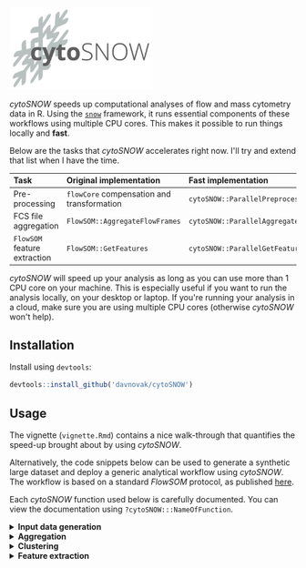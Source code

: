 <img src="./logo.png" alt="ViVAE" width="250"/>

*cytoSNOW* speeds up computational analyses of flow and mass cytometry data in R.
Using the [`snow`](https://cran.r-project.org/web/packages/snow/index.html) framework, it runs essential components of these workflows using multiple CPU cores.
This makes it possible to run things locally and **fast**.

Below are the tasks that *cytoSNOW* accelerates right now.
I'll try and extend that list when I have the time.

| Task | Original implementation | Fast implementation |
| :-- | :-- | :-- |
| Pre-processing               | `flowCore` compensation and transformation | `cytoSNOW::ParallelPreprocess`  |
| FCS file aggregation         | `FlowSOM::AggregateFlowFrames`             | `cytoSNOW::ParallelAggregate`   |
| `FlowSOM` feature extraction | `FlowSOM::GetFeatures`                     | `cytoSNOW::ParallelGetFeatures` |

*cytoSNOW* will speed up your analysis as long as you can use more than 1 CPU core on your machine.
This is especially useful if you want to run the analysis locally, on your desktop or laptop.
If you're running your analysis in a cloud, make sure you are using multiple CPU cores (otherwise *cytoSNOW* won't help).

## Installation

Install using `devtools`:

```R
devtools::install_github('davnovak/cytoSNOW')
```

## Usage

The vignette (`vignette.Rmd`) contains a nice walk-through that quantifies the speed-up brought about by using *cytoSNOW*.

Alternatively, the code snippets below can be used to generate a synthetic large dataset and deploy a generic analytical workflow using *cytoSNOW*.
The workflow is based on a standard *FlowSOM* protocol, as published [here](https://www.nature.com/articles/s41596-021-00550-0).

Each *cytoSNOW* function used below is carefully documented.
You can view the documentation using ```?cytoSNOW:::NameOfFunction```.

<details>
<summary><b>Input data generation</b></summary>
<br>
We begin by generating a synthetic dataset of `N` samples (2000 by default).
(In reality, we only create a single FCS file but reuse it, pretending there are 2000 of them.)

```r
## Simulate synthetic data ----

N  <- 2000          # sample count
nr <- 3e5           # cells per sample
nc <- 30            # number of markers
idcs_type <- 1:20   # markers for cell type
idcs_state <- 21:30 # markers for cell state

markers <- paste0('Marker', seq_len(nc))
set.seed(1); ff <- cytoSNOW::ValidateFCS(
  `colnames<-`( # Gaussian noise
    matrix(rnorm(nr*nc, mean = 10, sd = 5), ncol = nc),
    markers
  )
)

fname_input <- 'InputSample.fcs'
flowCore::write.FCS(ff, fname_input)
fnames <- rep(fname_input, times = N)

Sys.setenv( # exception for cytoSNOW to use same file multiple times
  'DUPLICATE_EXCEPTION' = TRUE 
)
```

To be able to simulate pre-processing, we also generate a spillover matrix for compensation and a `flowCore::transformList` for signal transformation.

```r
## Create a spillover matrix for compensation ----

set.seed(1); spillover <- # Gaussian noise with 1 on the diagonal
  `diag<-`(matrix(abs(rnorm(nc**2, mean = 1e-2, sd = 1e-3)), ncol = nc), 1.)
rownames(spillover) <- colnames(spillover) <- markers

## Create transformation instructions per channel ----

tf_list <- flowCore::transformList(
  from = markers, tfun = flowCore::arcsinhTransform(b = 120)
)
```
<hr>
</details>
<details>
<summary><b>Aggregation</b></summary>
<br>
The next step in the standard protocol is to aggregate expression data from all the pre-processed files, to obtain training data for the clustering model.

```r
agg <- cytoSNOW::ParallelAggregate(fnames = fnames_pre, N = 1e6)
```

This creates a 1-million-cell expression matrix that samples cells from all the files, making sure each sample is represented.
<hr>
</details>
<details>
<summary><b>Clustering</b></summary>
<br>
*FlowSOM* clustering itself is actually very fast.
Despite numerous approaches optimising this process to run faster, this is rarely the real bottleneck.

```r
fsom <- FlowSOM::FlowSOM(agg1, nClus = 40, colsToUse = markers[idcs_type])
```
<hr>
</details>
<details>
<summary><b>Feature extraction</b></summary>
<br>
To be able to compare cell types and cell state across cytometry samples, we would typically use feature extraction as implemented in *FlowSOM*.
Here, we accelerate the feature extraction process.

```r
fe <- cytoSNOW::ParallelGetFeatures(
  fsom          = fsom,
  fnames        = fnames_pre,
  level         = c('clusters', 'metaclusters'),
  type          = c('counts', 'proportions', 'medians'),
  state_markers = markers[idcs_state]
)
```
<hr>
</details>